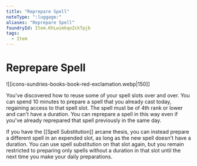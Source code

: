 ```yaml
---
title: "Reprepare Spell"
noteType: ":luggage:"
aliases: "Reprepare Spell"
foundryId: Item.KhLwimkqoZckTpjb
tags:
  - Item
---
```


# Reprepare Spell
![[icons-sundries-books-book-red-exclamation.webp|150]]

You've discovered how to reuse some of your spell slots over and over. You can spend 10 minutes to prepare a spell that you already cast today, regaining access to that spell slot. The spell must be of 4th rank or lower and can't have a duration. You can reprepare a spell in this way even if you've already reprepared that spell previously in the same day.

If you have the [[Spell Substitution]] arcane thesis, you can instead prepare a different spell in an expended slot, as long as the new spell doesn't have a duration. You can use spell substitution on that slot again, but you remain restricted to preparing only spells without a duration in that slot until the next time you make your daily preparations.
